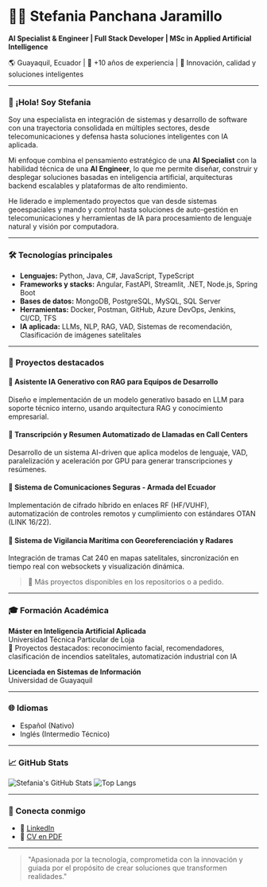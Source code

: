 # 👩‍💻 Stefania Panchana Jaramillo

**AI Specialist & Engineer | Full Stack Developer | MSc in Applied Artificial Intelligence**

🌎 Guayaquil, Ecuador | 💼 +10 años de experiencia | 🎯 Innovación, calidad y soluciones inteligentes

---

### 👋 ¡Hola! Soy Stefania

Soy una especialista en integración de sistemas y desarrollo de software con una trayectoria consolidada en múltiples sectores, desde telecomunicaciones y defensa hasta soluciones inteligentes con IA aplicada.

Mi enfoque combina el pensamiento estratégico de una **AI Specialist** con la habilidad técnica de una **AI Engineer**, lo que me permite diseñar, construir y desplegar soluciones basadas en inteligencia artificial, arquitecturas backend escalables y plataformas de alto rendimiento.

He liderado e implementado proyectos que van desde sistemas geoespaciales y mando y control hasta soluciones de auto-gestión en telecomunicaciones y herramientas de IA para procesamiento de lenguaje natural y visión por computadora.

---

### 🛠️ Tecnologías principales

- **Lenguajes:** Python, Java, C#, JavaScript, TypeScript
- **Frameworks y stacks:** Angular, FastAPI, Streamlit, .NET, Node.js, Spring Boot
- **Bases de datos:** MongoDB, PostgreSQL, MySQL, SQL Server
- **Herramientas:** Docker, Postman, GitHub, Azure DevOps, Jenkins, CI/CD, TFS
- **IA aplicada:** LLMs, NLP, RAG, VAD, Sistemas de recomendación, Clasificación de imágenes satelitales

---

### 🚀 Proyectos destacados

#### 🔹 Asistente IA Generativo con RAG para Equipos de Desarrollo
Diseño e implementación de un modelo generativo basado en LLM para soporte técnico interno, usando arquitectura RAG y conocimiento empresarial.

#### 🔹 Transcripción y Resumen Automatizado de Llamadas en Call Centers
Desarrollo de un sistema AI-driven que aplica modelos de lenguaje, VAD, paralelización y aceleración por GPU para generar transcripciones y resúmenes.

#### 🔹 Sistema de Comunicaciones Seguras - Armada del Ecuador
Implementación de cifrado híbrido en enlaces RF (HF/VUHF), automatización de controles remotos y cumplimiento con estándares OTAN (LINK 16/22).

#### 🔹 Sistema de Vigilancia Marítima con Georeferenciación y Radares
Integración de tramas Cat 240 en mapas satelitales, sincronización en tiempo real con websockets y visualización dinámica.

> 📌 Más proyectos disponibles en los repositorios o a pedido.

---

### 🎓 Formación Académica

**Máster en Inteligencia Artificial Aplicada**  
Universidad Técnica Particular de Loja  
🧠 Proyectos destacados: reconocimiento facial, recomendadores, clasificación de incendios satelitales, automatización industrial con IA

**Licenciada en Sistemas de Información**  
Universidad de Guayaquil

---

### 🌐 Idiomas
- Español (Nativo)  
- Inglés (Intermedio Técnico)

---

### 📈 GitHub Stats
![Stefania's GitHub Stats](https://github-readme-stats.vercel.app/api?username=StefPanchana&show_icons=true&theme=radical)
![Top Langs](https://github-readme-stats.vercel.app/api/top-langs/?username=StefPanchana&layout=compact&theme=radical)


---

### 📎 Conecta conmigo

- 💼 [LinkedIn](https://www.linkedin.com/in/stefania-panchana/)
- 📄 [CV en PDF](https://github.com/stefaniapanchana/stefaniapanchana/blob/main/CV%20StefPanchana.pdf)

---

> "Apasionada por la tecnología, comprometida con la innovación y guiada por el propósito de crear soluciones que transformen realidades."


<!--
**StefPanchana/StefPanchana** is a ✨ _special_ ✨ repository because its `README.md` (this file) appears on your GitHub profile.

Here are some ideas to get you started:

- 🔭 I’m currently working on ...
- 🌱 I’m currently learning ...
- 👯 I’m looking to collaborate on ...
- 🤔 I’m looking for help with ...
- 💬 Ask me about ...
- 📫 How to reach me: ...
- 😄 Pronouns: ...
- ⚡ Fun fact: ...
-->
